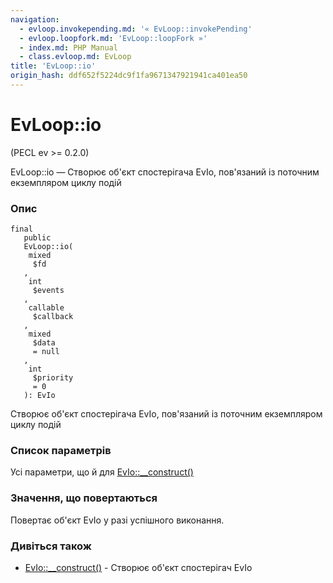 ```yaml
---
navigation:
  - evloop.invokepending.md: '« EvLoop::invokePending'
  - evloop.loopfork.md: 'EvLoop::loopFork »'
  - index.md: PHP Manual
  - class.evloop.md: EvLoop
title: 'EvLoop::io'
origin_hash: ddf652f5224dc9f1fa9671347921941ca401ea50
---
```

# EvLoop::io

(PECL ev >= 0.2.0)

EvLoop::io — Створює об'єкт спостерігача EvIo, пов'язаний із поточним екземпляром циклу подій

### Опис

```methodsynopsis
final
   public
   EvLoop::io(    
    mixed
     $fd
   ,    
    int
     $events
   ,    
    callable
     $callback
   ,    
    mixed
     $data
     = null
   ,    
    int
     $priority
     = 0
   ): EvIo
```

Створює об'єкт спостерігача EvIo, пов'язаний із поточним екземпляром циклу подій

### Список параметрів

Усі параметри, що й для [EvIo::\_\_construct()](evio.construct.md)

### Значення, що повертаються

Повертає об'єкт EvIo у разі успішного виконання.

### Дивіться також

-   [EvIo::\_\_construct()](evio.construct.md) \- Створює об'єкт спостерігач EvIo
